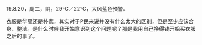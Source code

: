 <link href="../../css/style.css" rel="stylesheet" type="text/css" />

<span class="fzzy">19.8.20，周二，阴，29℃／22℃，大风蓝色预警。

<div class="p">

衣服是华丽还是朴素，其实对于P民来说并没有什么太大的区别，但是至少应该合身、整洁。是什么时候我开始意识到这个问题呢？那是我用自己挣得钱开始买衣服之后的事了。

